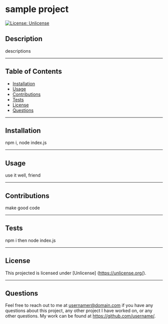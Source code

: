 # sample project

  [![License: Unlicense](https://img.shields.io/badge/license-Unlicense-blue.svg)](http://unlicense.org/)

## Description
descriptions

---

## Table of Contents
  - [Installation](#installation)
  - [Usage](#usage)
  - [Contributions](#contributions)
  - [Tests](#tests)
  - [License](#license)
  - [Questions](#questions)

  --- 

## Installation 
npm i, node index.js

---

## Usage 
use it well, friend

---

## Contributions
make good code

---

## Tests
npm i then node index.js

---

## License
This projected is licensed under [Unlicense] (https://unlicense.org/).

---

## Questions
Feel free to reach out to me at usernamer@domain.com if you have any questions about this project, any other project I have worked on, or any other questions. My work can be found at https://github.com/username/.
